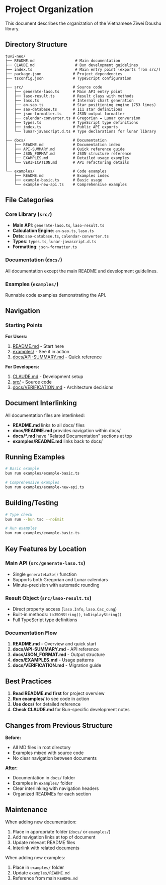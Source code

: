 # Project Organization

This document describes the organization of the Vietnamese Ziwei Doushu library.

## Directory Structure

```
tuvi-neo/
├── README.md                  # Main documentation
├── CLAUDE.md                  # Bun development guidelines
├── index.ts                   # Main entry point (exports from src/)
├── package.json              # Project dependencies
├── tsconfig.json             # TypeScript configuration
│
├── src/                      # Source code
│   ├── generate-laso.ts      # Main API entry point
│   ├── laso-result.ts        # Result class with methods
│   ├── laso.ts               # Internal chart generation
│   ├── an-sao.ts             # Star positioning engine (753 lines)
│   ├── sao-database.ts       # 111 star definitions
│   ├── json-formatter.ts     # JSON output formatter
│   ├── calendar-converter.ts # Gregorian ↔ Lunar conversion
│   ├── types.ts              # TypeScript type definitions
│   ├── index.ts              # Public API exports
│   └── lunar-javascript.d.ts # Type declarations for lunar library
│
├── docs/                     # Documentation
│   ├── README.md             # Documentation index
│   ├── API-SUMMARY.md        # Quick reference guide
│   ├── JSON_FORMAT.md        # JSON structure reference
│   ├── EXAMPLES.md           # Detailed usage examples
│   └── VERIFICATION.md       # API refactoring details
│
└── examples/                 # Code examples
    ├── README.md             # Examples index
    ├── example-basic.ts      # Basic usage
    └── example-new-api.ts    # Comprehensive examples
```

## File Categories

### Core Library (`src/`)
- **Main API**: `generate-laso.ts`, `laso-result.ts`
- **Calculation Engine**: `an-sao.ts`, `laso.ts`
- **Data**: `sao-database.ts`, `calendar-converter.ts`
- **Types**: `types.ts`, `lunar-javascript.d.ts`
- **Formatting**: `json-formatter.ts`

### Documentation (`docs/`)
All documentation except the main README and development guidelines.

### Examples (`examples/`)
Runnable code examples demonstrating the API.

## Navigation

### Starting Points

**For Users:**
1. [README.md](README.md) - Start here
2. [examples/](examples/) - See it in action
3. [docs/API-SUMMARY.md](docs/API-SUMMARY.md) - Quick reference

**For Developers:**
1. [CLAUDE.md](CLAUDE.md) - Development setup
2. [src/](src/) - Source code
3. [docs/VERIFICATION.md](docs/VERIFICATION.md) - Architecture decisions

## Document Interlinking

All documentation files are interlinked:

- **README.md** links to all docs/ files
- **docs/README.md** provides navigation within docs/
- **docs/*.md** have "Related Documentation" sections at top
- **examples/README.md** links back to docs/

## Running Examples

```bash
# Basic example
bun run examples/example-basic.ts

# Comprehensive examples
bun run examples/example-new-api.ts
```

## Building/Testing

```bash
# Type check
bun run --bun tsc --noEmit

# Run examples
bun run examples/example-basic.ts
```

## Key Features by Location

### Main API (`src/generate-laso.ts`)
- Single `generateLaSo()` function
- Supports both Gregorian and Lunar calendars
- Minute-precision with automatic rounding

### Result Object (`src/laso-result.ts`)
- Direct property access (`laso.Info`, `laso.Cac_cung`)
- Built-in methods: `toJSONString()`, `toDisplayString()`
- Full TypeScript type definitions

### Documentation Flow
1. **README.md** - Overview and quick start
2. **docs/API-SUMMARY.md** - API reference
3. **docs/JSON_FORMAT.md** - Output structure
4. **docs/EXAMPLES.md** - Usage patterns
5. **docs/VERIFICATION.md** - Migration guide

## Best Practices

1. **Read README.md first** for project overview
2. **Run examples/** to see code in action
3. **Use docs/** for detailed reference
4. **Check CLAUDE.md** for Bun-specific development notes

## Changes from Previous Structure

**Before:**
- All MD files in root directory
- Examples mixed with source code
- No clear navigation between documents

**After:**
- Documentation in `docs/` folder
- Examples in `examples/` folder
- Clear interlinking with navigation headers
- Organized READMEs for each section

## Maintenance

When adding new documentation:
1. Place in appropriate folder (`docs/` or `examples/`)
2. Add navigation links at top of document
3. Update relevant README files
4. Interlink with related documents

When adding new examples:
1. Place in `examples/` folder
2. Update `examples/README.md`
3. Reference from main `README.md`

